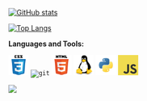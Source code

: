 <!-- ### Hi there I'm shemaabra 👋 -->

<!--
**shemaabra/shemaabra** is a ✨ _special_ ✨ repository because its `README.md` (this file) appears on your GitHub profile.

Here are some ideas to get you started:

- 🔭 I’m currently working on ...
- 🌱 I’m currently learning ...
- 👯 I’m looking to collaborate on ...
- 🤔 I’m looking for help with ...
- 💬 Ask me about ...
- 📫 How to reach me: ...
- 😄 Pronouns: ...
- ⚡ Fun fact: ...
-->



[![GitHub stats](https://github-readme-stats.vercel.app/api?username=shemaabra)](https://github.com/shemaabra/github-readme-stats)


[![Top Langs](https://github-readme-stats.vercel.app/api/top-langs/?username=shemaabra&layout=compact)](https://github.com/shemaabra/github-readme-stats)

**Languages and Tools:**  


<code><img src="https://raw.githubusercontent.com/devicons/devicon/master/icons/css3/css3-original-wordmark.svg" alt="css3" width="40" height="40"/></code>
<code><img src="https://www.vectorlogo.zone/logos/git-scm/git-scm-icon.svg" alt="git" width="40" height="40"/></code>
<code><img src="https://raw.githubusercontent.com/devicons/devicon/master/icons/html5/html5-original-wordmark.svg" alt="html5" width="40" height="40"/></code>
<code><img src="https://raw.githubusercontent.com/devicons/devicon/master/icons/linux/linux-original.svg" alt="linux" width="40" height="40"/></code>
<code><img height="40" src="https://raw.githubusercontent.com/shemaabra/shemaabra/master/assets/python.png"></code>
<code><img height="40" src="https://raw.githubusercontent.com/shemaabra/shemaabra/master/assets/javascript.png"></code>


![](https://komarev.com/ghpvc/?username=shemaabra)
